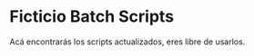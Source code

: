 Ficticio Batch Scripts
======================
Acá encontrarás los scripts actualizados, eres libre de usarlos.
